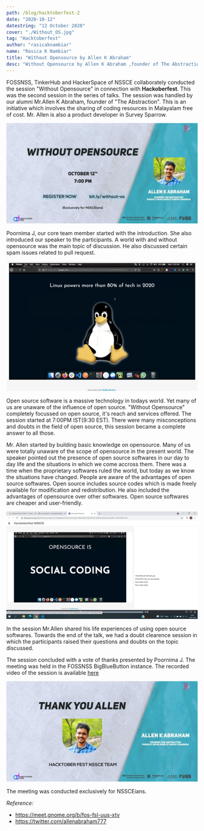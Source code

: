 ```yaml
---
path: /blog/hacktoberfest-2
date: "2020-10-12"
datestring: "12 October 2020"
cover: "./Without_OS.jpg"
tag: "Hacktoberfest"
author: "rasicaknambiar"
name: "Rasica K Nambiar"
title: "Without Opensource by Allen K Abraham"
desc: "Without Opensource by Allen K Abraham ,founder of The Abstraction and a product developer in Survey Sparrow. "
---
```



FOSSNSS, TinkerHub and  HackerSpace of NSSCE collaborately conducted  the session "Without Opensource" in connection with __Hackoberfest__. This was the second session in the series of talks. The session was handled by our alumni Mr.Allen K Abraham, founder of "The Abstraction". This is an initiative which involves the sharing of coding resources in Malayalam free of cost. Mr. Allen is also a product developer in Survey Sparrow. 


![Poster](./Without_OS.jpg)


Poornima J, our core team member started with the introduction. She also introduced our speaker to the participants. A world with and without opensource was the main topic of discussion. He also discussed certain spam issues related to pull request.

![Session picture](./session1.png)

Open source software is a massive technology in todays world. Yet many of us are unaware of the influence of open source. "Without Opensource" completely focussed on open source, it's reach and services offered. The session started at 7:00PM IST(9:30 EST). There were many misconceptions and doubts in the field of open source, this session became a complete answer to all those.

 Mr. Allen started by building basic knowledge on opensource. Many of us were totally unaware of the scope of opensource in the present world. The speaker pointed out the presence of open source softwares in our day to day life and the situations in which we come accross them. There was a time when the proprietary softwares ruled the world, but today as we know the situations have changed. People are aware of the advantages of open source softwares. Open source includes source codes which is made freely available for modification and redistribution. He also included the advantages of opensource over other softwares. Open source softwares are cheaper and user-friendly.

![Session picture](./session2.png)

In the session Mr.Allen shared his life experiences of using open source softwares. Towards the end of the talk, we had a doubt clearence session in which the participants raised their questions and doubts on the topic discussed.

The session concluded with a vote of thanks presented by Poornima J. The meeting was held in the FOSSNSS BigBlueButton instance. The recorded video of the session is available [here](https://meet.gnome.org/playback/presentation/2.0/playback.html?meetingId=49c8a56817d0278595cc8648a858d207ea8e4f05-1602508875544)

![Thank you poster](./Thankyou.jpg)

The meeting was conducted exclusively for NSSCEians.

_Reference:_

- https://meet.gnome.org/b/fos-fsl-uus-xtv
- https://twitter.com/allenabraham777
